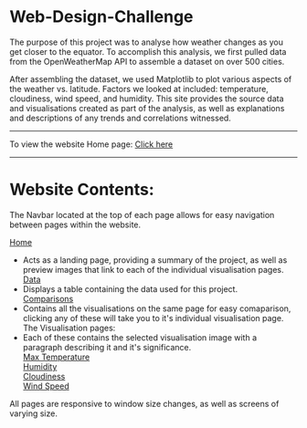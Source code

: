 # Web-Design-Challenge
  
The purpose of this project was to analyse how weather changes as you get closer to the equator. To accomplish this analysis, we first pulled data from the OpenWeatherMap API to assemble a dataset on over 500 cities.  
  
After assembling the dataset, we used Matplotlib to plot various aspects of the weather vs. latitude. Factors we looked at included: temperature, cloudiness, wind speed, and humidity. This site provides the source data and visualisations created as part of the analysis, as well as explanations and descriptions of any trends and correlations witnessed.  
  
-------------------------------------------------------------  
  
To view the website Home page: [Click here](https://frankms3.github.io/Web-Design-Challenge/)  
  
-------------------------------------------------------------  
  
# Website Contents:  
The Navbar located at the top of each page allows for easy navigation between pages within the website.  
  
[Home](https://frankms3.github.io/Web-Design-Challenge/)  
- Acts as a landing page, providing a summary of the project, as well as preview images that link to each of the individual visualisation pages.  
[Data](https://frankms3.github.io/Web-Design-Challenge/data.html)  
- Displays a table containing the data used for this project.  
[Comparisons](https://frankms3.github.io/Web-Design-Challenge/comparisons.html)  
- Contains all the visualisations on the same page for easy comaparison, clicking any of these will take you to it's individual visualisation page.  
The Visualisation pages:  
- Each of these contains the selected visualisation image with a paragraph describing it and it's significance.  
[Max Temperature](https://frankms3.github.io/Web-Design-Challenge/visualisations/temperature.html)  
[Humidity](https://frankms3.github.io/Web-Design-Challenge/visualisations/humidity.html)  
[Cloudiness](https://frankms3.github.io/Web-Design-Challenge/visualisations/cloudiness.html)  
[Wind Speed](https://frankms3.github.io/Web-Design-Challenge/visualisations/wind.html)  
  
  
All pages are responsive to window size changes, as well as screens of varying size.  
